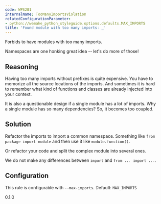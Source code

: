 ```yaml
---
code: WPS201
internalName: TooManyImportsViolation
relatedConfigurationParameter:
- python://wemake_python_styleguide.options.defaults.MAX_IMPORTS
title: 'Found module with too many imports: _'
---
```


Forbids to have modules with too many imports.

Namespaces are one honking great idea -- let's do more of those\!

## Reasoning
Having too many imports without prefixes is quite expensive. You
have to memorize all the source locations of the imports. And
sometimes it is hard to remember what kind of functions and classes
are already injected into your context.

It is also a questionable design if a single module has a lot of
imports. Why a single module has so many dependencies? So, it
becomes too coupled.

## Solution
Refactor the imports to import a common namespace. Something like
`from package import module` and then use it like
`module.function()`.

Or refactor your code and split the complex module into several
ones.

We do not make any differences between `import` and `from ... import
...`.

## Configuration
This rule is configurable with `--max-imports`. Default:
`MAX_IMPORTS`

<div class="versionadded">

0.1.0

</div>